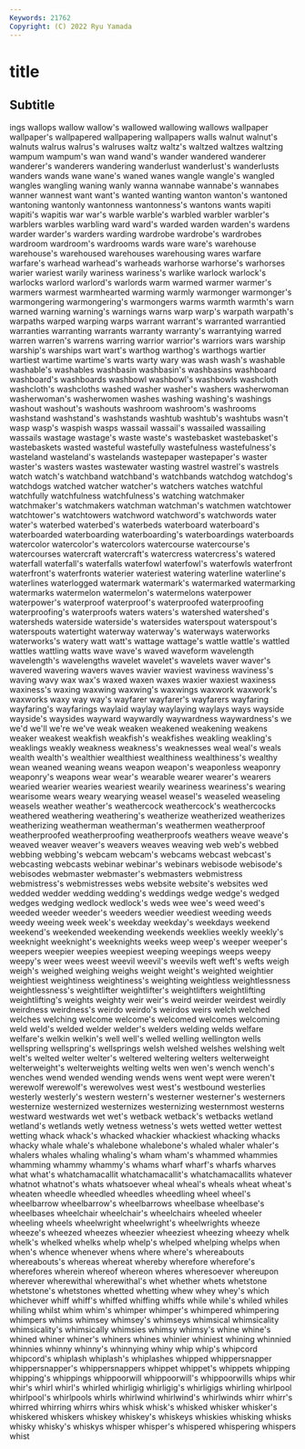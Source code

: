 ```yaml
---
Keywords: 21762
Copyright: (C) 2022 Ryu Yamada
---
```



# title

## Subtitle
ings wallops wallow wallow's wallowed wallowing wallows
wallpaper wallpaper's wallpapered wallpapering wallpapers walls walnut walnut's walnuts walrus
walrus's walruses waltz waltz's waltzed waltzes waltzing wampum wampum's wan
wand wand's wander wandered wanderer wanderer's wanderers wandering wanderlust wanderlust's
wanderlusts wanders wands wane wane's waned wanes wangle wangle's wangled
wangles wangling waning wanly wanna wannabe wannabe's wannabes wanner wannest
want want's wanted wanting wanton wanton's wantoned wantoning wantonly wantonness
wantonness's wantons wants wapiti wapiti's wapitis war war's warble warble's
warbled warbler warbler's warblers warbles warbling ward ward's warded warden
warden's wardens warder warder's warders warding wardrobe wardrobe's wardrobes wardroom
wardroom's wardrooms wards ware ware's warehouse warehouse's warehoused warehouses warehousing
wares warfare warfare's warhead warhead's warheads warhorse warhorse's warhorses warier
wariest warily wariness wariness's warlike warlock warlock's warlocks warlord warlord's
warlords warm warmed warmer warmer's warmers warmest warmhearted warming warmly
warmonger warmonger's warmongering warmongering's warmongers warms warmth warmth's warn warned
warning warning's warnings warns warp warp's warpath warpath's warpaths warped
warping warps warrant warrant's warranted warrantied warranties warranting warrants warranty
warranty's warrantying warred warren warren's warrens warring warrior warrior's warriors
wars warship warship's warships wart wart's warthog warthog's warthogs wartier
wartiest wartime wartime's warts warty wary was wash wash's washable
washable's washables washbasin washbasin's washbasins washboard washboard's washboards washbowl washbowl's
washbowls washcloth washcloth's washcloths washed washer washer's washers washerwoman washerwoman's
washerwomen washes washing washing's washings washout washout's washouts washroom washroom's
washrooms washstand washstand's washstands washtub washtub's washtubs wasn't wasp wasp's
waspish wasps wassail wassail's wassailed wassailing wassails wastage wastage's waste
waste's wastebasket wastebasket's wastebaskets wasted wasteful wastefully wastefulness wastefulness's wasteland
wasteland's wastelands wastepaper wastepaper's waster waster's wasters wastes wastewater wasting
wastrel wastrel's wastrels watch watch's watchband watchband's watchbands watchdog watchdog's
watchdogs watched watcher watcher's watchers watches watchful watchfully watchfulness watchfulness's
watching watchmaker watchmaker's watchmakers watchman watchman's watchmen watchtower watchtower's watchtowers
watchword watchword's watchwords water water's waterbed waterbed's waterbeds waterboard waterboard's
waterboarded waterboarding waterboarding's waterboardings waterboards watercolor watercolor's watercolors watercourse watercourse's
watercourses watercraft watercraft's watercress watercress's watered waterfall waterfall's waterfalls waterfowl
waterfowl's waterfowls waterfront waterfront's waterfronts waterier wateriest watering waterline waterline's
waterlines waterlogged watermark watermark's watermarked watermarking watermarks watermelon watermelon's watermelons
waterpower waterpower's waterproof waterproof's waterproofed waterproofing waterproofing's waterproofs waters waters's
watershed watershed's watersheds waterside waterside's watersides waterspout waterspout's waterspouts watertight
waterway waterway's waterways waterworks waterworks's watery watt watt's wattage wattage's
wattle wattle's wattled wattles wattling watts wave wave's waved waveform
wavelength wavelength's wavelengths wavelet wavelet's wavelets waver waver's wavered wavering
wavers waves wavier waviest waviness waviness's waving wavy wax wax's
waxed waxen waxes waxier waxiest waxiness waxiness's waxing waxwing waxwing's
waxwings waxwork waxwork's waxworks waxy way way's wayfarer wayfarer's wayfarers
wayfaring wayfaring's wayfarings waylaid waylay waylaying waylays ways wayside wayside's
waysides wayward waywardly waywardness waywardness's we we'd we'll we're we've
weak weaken weakened weakening weakens weaker weakest weakfish weakfish's weakfishes
weakling weakling's weaklings weakly weakness weakness's weaknesses weal weal's weals
wealth wealth's wealthier wealthiest wealthiness wealthiness's wealthy wean weaned weaning
weans weapon weapon's weaponless weaponry weaponry's weapons wear wear's wearable
wearer wearer's wearers wearied wearier wearies weariest wearily weariness weariness's
wearing wearisome wears weary wearying weasel weasel's weaseled weaseling weasels
weather weather's weathercock weathercock's weathercocks weathered weathering weathering's weatherize weatherized
weatherizes weatherizing weatherman weatherman's weathermen weatherproof weatherproofed weatherproofing weatherproofs weathers
weave weave's weaved weaver weaver's weavers weaves weaving web web's
webbed webbing webbing's webcam webcam's webcams webcast webcast's webcasting webcasts
webinar webinar's webinars webisode webisode's webisodes webmaster webmaster's webmasters webmistress
webmistress's webmistresses webs website website's websites wed wedded wedder wedding
wedding's weddings wedge wedge's wedged wedges wedging wedlock wedlock's weds
wee wee's weed weed's weeded weeder weeder's weeders weedier weediest
weeding weeds weedy weeing week week's weekday weekday's weekdays weekend
weekend's weekended weekending weekends weeklies weekly weekly's weeknight weeknight's weeknights
weeks weep weep's weeper weeper's weepers weepier weepies weepiest weeping
weepings weeps weepy weepy's weer wees weest weevil weevil's weevils
weft weft's wefts weigh weigh's weighed weighing weighs weight weight's
weighted weightier weightiest weightiness weightiness's weighting weightless weightlessness weightlessness's weightlifter
weightlifter's weightlifters weightlifting weightlifting's weights weighty weir weir's weird weirder
weirdest weirdly weirdness weirdness's weirdo weirdo's weirdos weirs welch welched
welches welching welcome welcome's welcomed welcomes welcoming weld weld's welded
welder welder's welders welding welds welfare welfare's welkin welkin's well
well's welled welling wellington wells wellspring wellspring's wellsprings welsh welshed
welshes welshing welt welt's welted welter welter's weltered weltering welters
welterweight welterweight's welterweights welting welts wen wen's wench wench's wenches
wend wended wending wends wens went wept were weren't werewolf
werewolf's werewolves west west's westbound westerlies westerly westerly's western western's
westerner westerner's westerners westernize westernized westernizes westernizing westernmost westerns westward
westwards wet wet's wetback wetback's wetbacks wetland wetland's wetlands wetly
wetness wetness's wets wetted wetter wettest wetting whack whack's whacked
whackier whackiest whacking whacks whacky whale whale's whalebone whalebone's whaled
whaler whaler's whalers whales whaling whaling's wham wham's whammed whammies
whamming whammy whammy's whams wharf wharf's wharfs wharves what what's
whatchamacallit whatchamacallit's whatchamacallits whatever whatnot whatnot's whats whatsoever wheal wheal's
wheals wheat wheat's wheaten wheedle wheedled wheedles wheedling wheel wheel's
wheelbarrow wheelbarrow's wheelbarrows wheelbase wheelbase's wheelbases wheelchair wheelchair's wheelchairs wheeled
wheeler wheeling wheels wheelwright wheelwright's wheelwrights wheeze wheeze's wheezed wheezes
wheezier wheeziest wheezing wheezy whelk whelk's whelked whelks whelp whelp's
whelped whelping whelps when when's whence whenever whens where where's
whereabouts whereabouts's whereas whereat whereby wherefore wherefore's wherefores wherein whereof
whereon wheres wheresoever whereupon wherever wherewithal wherewithal's whet whether whets
whetstone whetstone's whetstones whetted whetting whew whey whey's which whichever
whiff whiff's whiffed whiffing whiffs while while's whiled whiles whiling
whilst whim whim's whimper whimper's whimpered whimpering whimpers whims whimsey
whimsey's whimseys whimsical whimsicality whimsicality's whimsically whimsies whimsy whimsy's whine
whine's whined whiner whiner's whiners whines whinier whiniest whining whinnied
whinnies whinny whinny's whinnying whiny whip whip's whipcord whipcord's whiplash
whiplash's whiplashes whipped whippersnapper whippersnapper's whippersnappers whippet whippet's whippets whipping
whipping's whippings whippoorwill whippoorwill's whippoorwills whips whir whir's whirl whirl's
whirled whirligig whirligig's whirligigs whirling whirlpool whirlpool's whirlpools whirls whirlwind
whirlwind's whirlwinds whirr whirr's whirred whirring whirrs whirs whisk whisk's
whisked whisker whisker's whiskered whiskers whiskey whiskey's whiskeys whiskies whisking
whisks whisky whisky's whiskys whisper whisper's whispered whispering whispers whist
